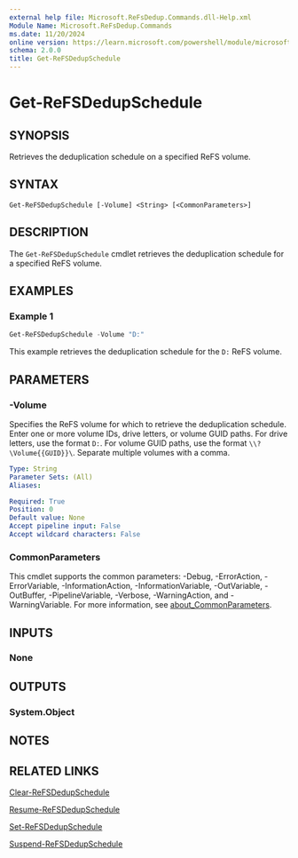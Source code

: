 ```yaml
---
external help file: Microsoft.ReFsDedup.Commands.dll-Help.xml
Module Name: Microsoft.ReFsDedup.Commands
ms.date: 11/20/2024
online version: https://learn.microsoft.com/powershell/module/microsoft.refsdedup.commands/get-refsdedupschedule?view=windowsserver2025-ps&wt.mc_id=ps-gethelp
schema: 2.0.0
title: Get-ReFSDedupSchedule
---
```


# Get-ReFSDedupSchedule

## SYNOPSIS
Retrieves the deduplication schedule on a specified ReFS volume.

## SYNTAX

```
Get-ReFSDedupSchedule [-Volume] <String> [<CommonParameters>]
```

## DESCRIPTION

The `Get-ReFSDedupSchedule` cmdlet retrieves the deduplication schedule for a specified ReFS
volume.

## EXAMPLES

### Example 1

```powershell
Get-ReFSDedupSchedule -Volume "D:"
```

This example retrieves the deduplication schedule for the `D:` ReFS volume.

## PARAMETERS

### -Volume

Specifies the ReFS volume for which to retrieve the deduplication schedule. Enter one or more volume
IDs, drive letters, or volume GUID paths. For drive letters, use the format `D:`. For volume GUID
paths, use the format `\\?\Volume{{GUID}}\`. Separate multiple volumes with a comma.

```yaml
Type: String
Parameter Sets: (All)
Aliases:

Required: True
Position: 0
Default value: None
Accept pipeline input: False
Accept wildcard characters: False
```

### CommonParameters

This cmdlet supports the common parameters: -Debug, -ErrorAction, -ErrorVariable,
-InformationAction, -InformationVariable, -OutVariable, -OutBuffer, -PipelineVariable, -Verbose,
-WarningAction, and -WarningVariable. For more information, see
[about_CommonParameters](/powershell/module/microsoft.powershell.core/about/about_commonparameters).

## INPUTS

### None

## OUTPUTS

### System.Object

## NOTES

## RELATED LINKS

[Clear-ReFSDedupSchedule](Clear-ReFSDedupSchedule.md)

[Resume-ReFSDedupSchedule](Resume-ReFSDedupSchedule.md)

[Set-ReFSDedupSchedule](Set-ReFSDedupSchedule.md)

[Suspend-ReFSDedupSchedule](Suspend-ReFSDedupSchedule.md)
